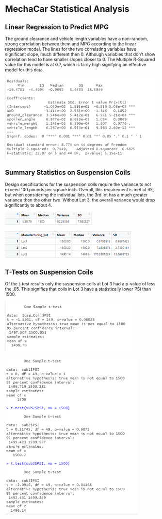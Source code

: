 # MechaCar Statistical Analysis

## Linear Regression to Predict MPG

The ground clearance and vehicle length variables have a non-random, strong correlation between them and MPG according to the linear regression model.
The lines for the two correlating variables have significant slope, much different then 0. Although variables that don’t show correlation tend to have smaller slopes closer to 0. 
The Multiple R-Squared value for this model is at 0.7, which is fairly high signifying an effective model for this data.


![](https://github.com/alexlieberman22/MechaCar_Statistical_Analysis/blob/main/Images/Del%201.PNG)

## Summary Statistics on Suspension Coils

Design specifications for the suspension coils require the variance to not exceed 100 pounds per square inch. Overall, this requirement is met at 62, but when considering the individual lots, the 3rd lot has a much greater variance then the other two. Without Lot 3, the overall variance would drop significantly to about 4. 

![](https://github.com/alexlieberman22/MechaCar_Statistical_Analysis/blob/main/Images/Del%202%20(total).PNG)

![](https://github.com/alexlieberman22/MechaCar_Statistical_Analysis/blob/main/Images/Del%202%20(by%20Lot).PNG)

## T-Tests on Suspension Coils

Of the t-test results only the suspension coils at Lot 3 had a p-value of less the .05. This signifies that coils in Lot 3 have a statistically lower PSI than 1500.

![](https://github.com/alexlieberman22/MechaCar_Statistical_Analysis/blob/main/Images/Del%203%20(total).PNG)

![](https://github.com/alexlieberman22/MechaCar_Statistical_Analysis/blob/main/Images/Del%203%20(by%20Lot).PNG)
